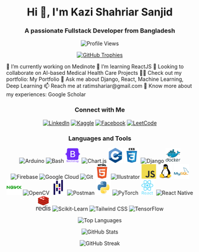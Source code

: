 <h1 align="center">Hi 👋, I'm Kazi Shahriar Sanjid</h1> <h3 align="center">A passionate Fullstack Developer from Bangladesh</h3> <p align="center"> <img src="https://komarev.com/ghpvc/?username=ratim321&label=Profile%20Views&color=0e75b6&style=flat" alt="Profile Views" /> </p> <p align="center"> <a href="https://github.com/ryo-ma/github-profile-trophy"> <img src="https://github-profile-trophy.vercel.app/?username=ratim321&theme=algolia" alt="GitHub Trophies" /> </a> </p>
🔭 I’m currently working on Medinote
🌱 I’m learning ReactJS
👯 Looking to collaborate on AI-based Medical Health Care Projects
👨‍💻 Check out my portfolio: My Portfolio
💬 Ask me about Django, React, Machine Learning, Deep Learning
📫 Reach me at ratimshariar@gmail.com
📄 Know more about my experiences: Google Scholar
<h3 align="center">Connect with Me</h3> <p align="center"> <a href="https://linkedin.com/in/kazi-shahriar-sanjid" target="blank"><img src="https://img.icons8.com/color/48/000000/linkedin.png" alt="LinkedIn"/></a> <a href="https://kaggle.com/ratim-shariar" target="blank"><img src="https://img.icons8.com/clouds/48/000000/kaggle.png" alt="Kaggle"/></a> <a href="https://fb.com/kazi-shahriar-sanjid" target="blank"><img src="https://img.icons8.com/color/48/000000/facebook-new.png" alt="Facebook"/></a> <a href="https://www.leetcode.com/ratimshariar" target="blank"><img src="https://img.icons8.com/color/48/000000/leetcode.png" alt="LeetCode"/></a> </p>
<h3 align="center">Languages and Tools</h3> <p align="center"> <img src="https://cdn.worldvectorlogo.com/logos/arduino-1.svg" alt="Arduino" width="40" height="40"/> <img src="https://www.vectorlogo.zone/logos/gnu_bash/gnu_bash-icon.svg" alt="Bash" width="40" height="40"/> <img src="https://raw.githubusercontent.com/devicons/devicon/master/icons/bootstrap/bootstrap-plain-wordmark.svg" alt="Bootstrap" width="40" height="40"/> <img src="https://www.chartjs.org/media/logo-title.svg" alt="Chart.js" width="40" height="40"/> <img src="https://raw.githubusercontent.com/devicons/devicon/master/icons/cplusplus/cplusplus-original.svg" alt="C++" width="40" height="40"/> <img src="https://raw.githubusercontent.com/devicons/devicon/master/icons/css3/css3-original-wordmark.svg" alt="CSS" width="40" height="40"/> <img src="https://cdn.worldvectorlogo.com/logos/django.svg" alt="Django" width="40" height="40"/> <img src="https://raw.githubusercontent.com/devicons/devicon/master/icons/docker/docker-original-wordmark.svg" alt="Docker" width="40" height="40"/> <img src="https://www.vectorlogo.zone/logos/firebase/firebase-icon.svg" alt="Firebase" width="40" height="40"/> <img src="https://www.vectorlogo.zone/logos/google_cloud/google_cloud-icon.svg" alt="Google Cloud" width="40" height="40"/> <img src="https://www.vectorlogo.zone/logos/git-scm/git-scm-icon.svg" alt="Git" width="40" height="40"/> <img src="https://raw.githubusercontent.com/devicons/devicon/master/icons/html5/html5-original-wordmark.svg" alt="HTML5" width="40" height="40"/> <img src="https://www.vectorlogo.zone/logos/adobe_illustrator/adobe_illustrator-icon.svg" alt="Illustrator" width="40" height="40"/> <img src="https://raw.githubusercontent.com/devicons/devicon/master/icons/javascript/javascript-original.svg" alt="JavaScript" width="40" height="40"/> <img src="https://raw.githubusercontent.com/devicons/devicon/master/icons/linux/linux-original.svg" alt="Linux" width="40" height="40"/> <img src="https://raw.githubusercontent.com/devicons/devicon/master/icons/mysql/mysql-original-wordmark.svg" alt="MySQL" width="40" height="40"/> <img src="https://raw.githubusercontent.com/devicons/devicon/master/icons/nginx/nginx-original.svg" alt="NGINX" width="40" height="40"/> <img src="https://www.vectorlogo.zone/logos/opencv/opencv-icon.svg" alt="OpenCV" width="40" height="40"/> <img src="https://raw.githubusercontent.com/devicons/devicon/2ae2a900d2f041da66e950e4d48052658d850630/icons/pandas/pandas-original.svg" alt="Pandas" width="40" height="40"/> <img src="https://www.vectorlogo.zone/logos/getpostman/getpostman-icon.svg" alt="Postman" width="40" height="40"/> <img src="https://raw.githubusercontent.com/devicons/devicon/master/icons/python/python-original.svg" alt="Python" width="40" height="40"/> <img src="https://www.vectorlogo.zone/logos/pytorch/pytorch-icon.svg" alt="PyTorch" width="40" height="40"/> <img src="https://raw.githubusercontent.com/devicons/devicon/master/icons/react/react-original-wordmark.svg" alt="React" width="40" height="40"/> <img src="https://reactnative.dev/img/header_logo.svg" alt="React Native" width="40" height="40"/> <img src="https://raw.githubusercontent.com/devicons/devicon/master/icons/redis/redis-original-wordmark.svg" alt="Redis" width="40" height="40"/> <img src="https://upload.wikimedia.org/wikipedia/commons/0/05/Scikit_learn_logo_small.svg" alt="Scikit-Learn" width="40" height="40"/> <img src="https://www.vectorlogo.zone/logos/tailwindcss/tailwindcss-icon.svg" alt="Tailwind CSS" width="40" height="40"/> <img src="https://www.vectorlogo.zone/logos/tensorflow/tensorflow-icon.svg" alt="TensorFlow" width="40" height="40"/> </p>
<p align="center"> <img src="https://github-readme-stats.vercel.app/api/top-langs?username=ratim321&show_icons=true&locale=en&layout=compact" alt="Top Languages" /> </p> <p align="center"> <img src="https://github-readme-stats.vercel.app/api?username=ratim321&show_icons=true&locale=en" alt="GitHub Stats" /> </p> <p align="center"> <img src="https://github-readme-streak-stats.herokuapp.com/?user=ratim321&" alt="GitHub Streak" /> </p>
